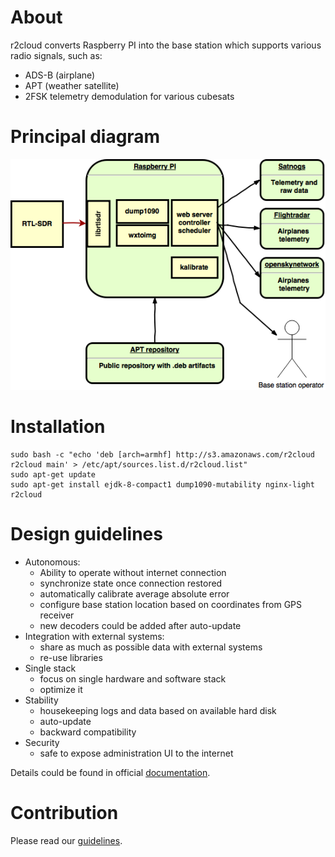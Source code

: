 # About

r2cloud converts Raspberry PI into the base station which supports various radio signals, such as:

 - ADS-B (airplane)
 - APT (weather satellite)
 - 2FSK telemetry demodulation for various cubesats
 
# Principal diagram

![diagram](diagram.png)

# Installation

```
sudo bash -c "echo 'deb [arch=armhf] http://s3.amazonaws.com/r2cloud r2cloud main' > /etc/apt/sources.list.d/r2cloud.list"
sudo apt-get update
sudo apt-get install ejdk-8-compact1 dump1090-mutability nginx-light r2cloud
```

# Design guidelines

 - Autonomous:
   * Ability to operate without internet connection
   * synchronize state once connection restored
   * automatically calibrate average absolute error
   * configure base station location based on coordinates from GPS receiver
   * new decoders could be added after auto-update
 - Integration with external systems:
   * share as much as possible data with external systems
   * re-use libraries
 - Single stack
   * focus on single hardware and software stack
   * optimize it
 - Stability
   * housekeeping logs and data based on available hard disk
   * auto-update
   * backward compatibility
 - Security
   * safe to expose administration UI to the internet
   
Details could be found in official [documentation](https://github.com/dernasherbrezon/r2cloud/wiki/Features).

# Contribution

Please read our [guidelines](https://github.com/dernasherbrezon/r2cloud/wiki/Contribution).


